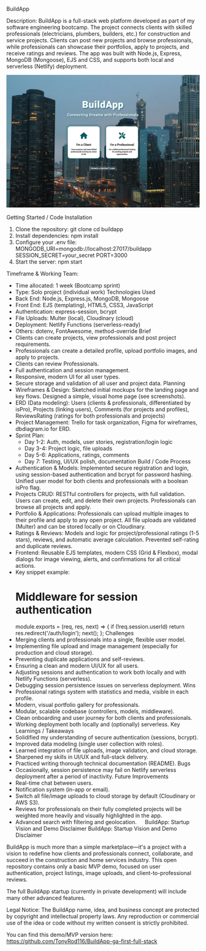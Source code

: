 BuildApp


Description:
BuildApp is a full-stack web platform developed as part of my software engineering bootcamp. The project connects clients with skilled professionals (electricians, plumbers, builders, etc.) for construction and service projects. 
Clients can post new projects and browse professionals, while professionals can showcase their portfolios, apply to projects, and receive ratings and reviews. 
The app was built with Node.js, Express, MongoDB (Mongoose), EJS and CSS, and supports both local and serverless (Netlify) deployment.

![BuildApp Home Page](media/Home.png)

Getting Started / Code Installation
1. Clone the repository:
   git clone <repo-url>
   cd buildapp
2. Install dependencies:
   npm install
3. Configure your .env file:
   MONGODB_URI=mongodb://localhost:27017/buildapp
   SESSION_SECRET=your_secret
   PORT=3000
5. Start the server:
   npm start

Timeframe & Working Team:
- Time allocated: 1 week (Bootcamp sprint)
- Type: Solo project (individual work)
Technologies Used
- Back End: Node.js, Express.js, MongoDB, Mongoose
- Front End: EJS (templating), HTML5, CSS3, JavaScript
- Authentication: express-session, bcrypt
- File Uploads: Multer (local), Cloudinary (cloud)
- Deployment: Netlify Functions (serverless-ready)
- Others: dotenv, FontAwesome, method-override
Brief
- Clients can create projects, view professionals and post project requirements.
- Professionals can create a detailed profile, upload portfolio images, and apply to projects.
- Clients can review Professionals.
- Full authentication and session management.
- Responsive, modern UI for all user types.
- Secure storage and validation of all user and project data.
Planning
- Wireframes & Design: Sketched initial mockups for the landing page and key flows. Designed a simple, visual home page (see screenshots).
- ERD (Data modeling): Users (clients & professionals, differentiated by isPro), Projects (linking users), Comments (for projects and profiles), ReviewsRating (ratings for both professionals and projects)
- Project Management: Trello for task organization, Figma for wireframes, dbdiagram.io for ERD.
- Sprint Plan:
  - Day 1-2: Auth, models, user stories, registration/login logic
  - Day 3-4: Project logic, file uploads
  - Day 5-6: Applications, ratings, comments
  - Day 7: Testing, UI/UX polish, documentation
Build / Code Process
- Authentication & Models: Implemented secure registration and login, using session-based authentication and bcrypt for password hashing. Unified user model for both clients and professionals with a boolean isPro flag.
- Projects CRUD: RESTful controllers for projects, with full validation. Users can create, edit, and delete their own projects. Professionals can browse all projects and apply.
- Portfolio & Applications: Professionals can upload multiple images to their profile and apply to any open project. All file uploads are validated (Multer) and can be stored locally or on Cloudinary.
- Ratings & Reviews: Models and logic for project/professional ratings (1-5 stars), reviews, and automatic average calculation. Prevented self-rating and duplicate reviews.
- Frontend: Reusable EJS templates, modern CSS (Grid & Flexbox), modal dialogs for image viewing, alerts, and confirmations for all critical actions.
- Key snippet example:
  # Middleware for session authentication
  module.exports = (req, res, next) => {
    if (!req.session.userId) return res.redirect('/auth/login');
    next();
  };
Challenges
- Merging clients and professionals into a single, flexible user model.
- Implementing file upload and image management (especially for production and cloud storage).
- Preventing duplicate applications and self-reviews.
- Ensuring a clean and modern UI/UX for all users.
- Adjusting sessions and authentication to work both locally and with Netlify Functions (serverless).
- Debugging session persistence issues on serverless deployment.
Wins
- Professional ratings system with statistics and media, visible in each profile.
- Modern, visual portfolio gallery for professionals.
- Modular, scalable codebase (controllers, models, middleware).
- Clean onboarding and user journey for both clients and professionals.
- Working deployment both locally and (optionally) serverless.
Key Learnings / Takeaways
- Solidified my understanding of secure authentication (sessions, bcrypt).
- Improved data modeling (single user collection with roles).
- Learned integration of file uploads, image validation, and cloud storage.
- Sharpened my skills in UI/UX and full-stack delivery.
- Practiced writing thorough technical documentation (README).
Bugs
- Occasionally, session persistence may fail on Netlify serverless deployment after a period of inactivity.
Future Improvements
- Real-time chat between users.
- Notification system (in-app or email).
- Switch all file/image uploads to cloud storage by default (Cloudinary or AWS S3).
- Reviews for professionals on their fully completed projects will be weighted more heavily and visually highlighted in the app.
- Advanced search with filtering and geolocation.
 
BuildApp: Startup Vision and Demo Disclaimer
BuildApp: Startup Vision and Demo Disclaimer

BuildApp is much more than a simple marketplace—it's a project with a vision to redefine how clients and professionals connect, collaborate, and succeed in the construction and home services industry.
This open repository contains only a basic MVP demo, focused on user authentication, project listings, image uploads, and client-to-professional reviews.

The full BuildApp startup (currently in private development) will include many other advanced features.

Legal Notice:
The BuildApp name, idea, and business concept are protected by copyright and intellectual property laws. Any reproduction or commercial use of the idea or code without my written consent is strictly prohibited.

You can find this demo/MVP version here:
https://github.com/TonyRod116/BuildApp-ga-first-full-stack

